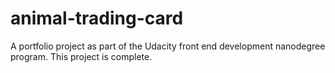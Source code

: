 # animal-trading-card
A portfolio project as part of the Udacity front end development nanodegree program. This project is complete.
